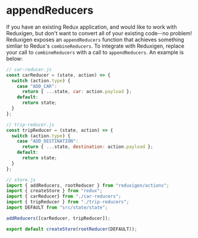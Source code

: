 # appendReducers

If you have an existing Redux application, and would like to work with Reduxigen, but don't want to convert all of your existing code--no problem! Reduxigen exposes an `appendReducers` function that achieves something simliar to Redux's `combineReducers`.  To integrate with Reduxigen, replace your call to `combineReducers` with a call to `appendReducers`. An example is below:

```js
// car-reducer.js
const carReducer = (state, action) => {
  switch (action.type) {
    case "ADD_CAR":
      return { ...state, car: action.payload };
    default:
      return state;
  }
};

// trip-reducer.js
const tripReducer = (state, action) => {
  switch (action.type) {
    case "ADD_DESTINATION":
      return { ...state, destination: action.payload };
    default:
      return state;
  }
};

// store.js
import { addReducers, rootReducer } from "reduxigen/actions";
import { createStore } from "redux";
import { carReducer} from "./car-reducers";
import { tripReducer } from "./trip-reducers";
import DEFAULT from "src/state/state";

addReducers([carReducer, tripReducer]);

export default createStore(rootReducer(DEFAULT));
```



